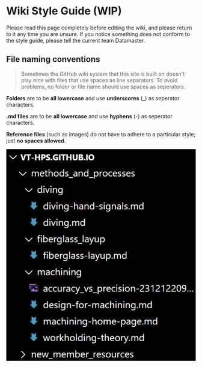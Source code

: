 # Wiki Style Guide (WIP)
Please read this page completely before editing the wiki, and please return to it any time you are unsure. If you notice something does not conform to the style guide, please tell the current team Datamaster.

## File naming conventions
>Sometimes the GitHub wiki system that this site is built on doesn't play nice with files that use spaces as line separators. To avoid problems, no folder or file name should use spaces as seperators.

**Folders** are to be **all lowercase** and use **underscores** (_) as seperator characters.

**.md files** are to be **all lowercase** and use **hyphens** (-) as seperator characters.

**Reference files** (such as images) do not have to adhere to a particular style; just **no spaces allowed**.

![example of folder and file naming convention](file-naming-example.png)


